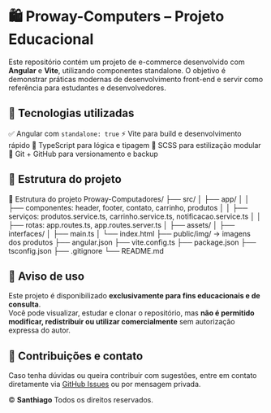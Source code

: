 # 🛍️ Proway-Computers – Projeto Educacional

Este repositório contém um projeto de e-commerce desenvolvido com **Angular** e **Vite**, utilizando componentes standalone. O objetivo é demonstrar práticas modernas de desenvolvimento front-end e servir como referência para estudantes e desenvolvedores.


## 🚀 Tecnologias utilizadas

✅ Angular com `standalone: true`
⚡ Vite para build e desenvolvimento rápido
🧠 TypeScript para lógica e tipagem
🎨 SCSS para estilização modular
🔄 Git + GitHub para versionamento e backup


## 📁 Estrutura do projeto

📁 Estrutura do projeto
Proway-Computadores/
├── src/
│   ├── app/
│   │   ├── componentes: header, footer, contato, carrinho, produtos
│   │   ├── serviços: produtos.service.ts, carrinho.service.ts, notificacao.service.ts
│   │   ├── rotas: app.routes.ts, app.routes.server.ts
│   ├── assets/
│   ├── interfaces/
│   ├── main.ts
│   └── index.html
├── public/img/ → imagens dos produtos
├── angular.json
├── vite.config.ts
├── package.json
├── tsconfig.json
├── .gitignore
└── README.md

## 📌 Aviso de uso

Este projeto é disponibilizado **exclusivamente para fins educacionais e de consulta**.  
Você pode visualizar, estudar e clonar o repositório, mas **não é permitido modificar, redistribuir ou utilizar comercialmente** sem autorização expressa do autor.


## 🤝 Contribuições e contato

Caso tenha dúvidas ou queira contribuir com sugestões, entre em contato diretamente via [GitHub Issues](https://github.com/santhiago43434343/Proway-Computers/issues) ou por mensagem privada.


© **Santhiago**  Todos os direitos reservados.


